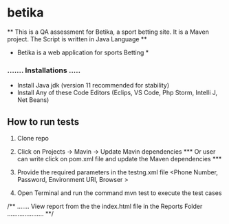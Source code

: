 # betika
** This is a QA assessment for Betika, a sport betting site. It is a Maven project. The Script is written in Java Language **

* Betika is a web application for sports Betting *


### ....... Installations ..... 

* Install Java jdk (version 11 recommended for stability)
* Install Any of these Code Editors (Eclips, VS Code, Php Storm, Intelli J, Net Beans)



## How to run tests

1. Clone repo
2. Click on Projects -> Mavin -> Update Mavin dependencies
*** Or user can write click on pom.xml file and update the Maven dependencies ***
3. Provide the required parameters in the testng.xml file <Phone Number, Password, Environment URl, Browser >

4. Open Terminal and run the command mvn test to execute the test cases

/**  ....... View report from the the index.html file in the Reports  Folder ..................... **/
